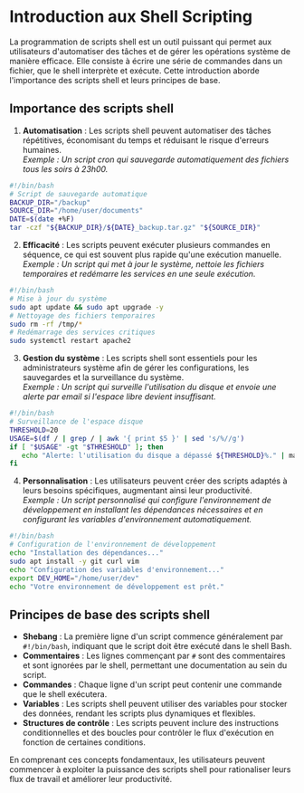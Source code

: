# Introduction aux Shell Scripting
La programmation de scripts shell est un outil puissant qui permet aux utilisateurs d'automatiser des tâches et de gérer les opérations système de manière efficace. Elle consiste à écrire une série de commandes dans un fichier, que le shell interprète et exécute. Cette introduction aborde l'importance des scripts shell et leurs principes de base.

## Importance des scripts shell

1. **Automatisation** : Les scripts shell peuvent automatiser des tâches répétitives, économisant du temps et réduisant le risque d'erreurs humaines.  
  *Exemple : Un script cron qui sauvegarde automatiquement des fichiers tous les soirs à 23h00.*
  ```bash
  #!/bin/bash
  # Script de sauvegarde automatique
  BACKUP_DIR="/backup"
  SOURCE_DIR="/home/user/documents"
  DATE=$(date +%F)
  tar -czf "${BACKUP_DIR}/${DATE}_backup.tar.gz" "${SOURCE_DIR}"
  ```

2. **Efficacité** : Les scripts peuvent exécuter plusieurs commandes en séquence, ce qui est souvent plus rapide qu'une exécution manuelle.  
  *Exemple : Un script qui met à jour le système, nettoie les fichiers temporaires et redémarre les services en une seule exécution.*
  ```bash
  #!/bin/bash
  # Mise à jour du système
  sudo apt update && sudo apt upgrade -y
  # Nettoyage des fichiers temporaires
  sudo rm -rf /tmp/*
  # Redémarrage des services critiques
  sudo systemctl restart apache2
  ```

3. **Gestion du système** : Les scripts shell sont essentiels pour les administrateurs système afin de gérer les configurations, les sauvegardes et la surveillance du système.  
  *Exemple : Un script qui surveille l'utilisation du disque et envoie une alerte par email si l'espace libre devient insuffisant.*
  ```bash
  #!/bin/bash
  # Surveillance de l'espace disque
  THRESHOLD=20
  USAGE=$(df / | grep / | awk '{ print $5 }' | sed 's/%//g')
  if [ "$USAGE" -gt "$THRESHOLD" ]; then
     echo "Alerte: l'utilisation du disque a dépassé ${THRESHOLD}%." | mail -s "Alerte Espace Disque" admin@example.com
  fi
  ```

4. **Personnalisation** : Les utilisateurs peuvent créer des scripts adaptés à leurs besoins spécifiques, augmentant ainsi leur productivité.  
  *Exemple : Un script personnalisé qui configure l'environnement de développement en installant les dépendances nécessaires et en configurant les variables d'environnement automatiquement.*
  ```bash
  #!/bin/bash
  # Configuration de l'environnement de développement
  echo "Installation des dépendances..."
  sudo apt install -y git curl vim
  echo "Configuration des variables d'environnement..."
  export DEV_HOME="/home/user/dev"
  echo "Votre environnement de développement est prêt."
  ```

## Principes de base des scripts shell

- **Shebang** : La première ligne d'un script commence généralement par `#!/bin/bash`, indiquant que le script doit être exécuté dans le shell Bash.
- **Commentaires** : Les lignes commençant par `#` sont des commentaires et sont ignorées par le shell, permettant une documentation au sein du script.
- **Commandes** : Chaque ligne d'un script peut contenir une commande que le shell exécutera.
- **Variables** : Les scripts shell peuvent utiliser des variables pour stocker des données, rendant les scripts plus dynamiques et flexibles.
- **Structures de contrôle** : Les scripts peuvent inclure des instructions conditionnelles et des boucles pour contrôler le flux d'exécution en fonction de certaines conditions.

En comprenant ces concepts fondamentaux, les utilisateurs peuvent commencer à exploiter la puissance des scripts shell pour rationaliser leurs flux de travail et améliorer leur productivité.
